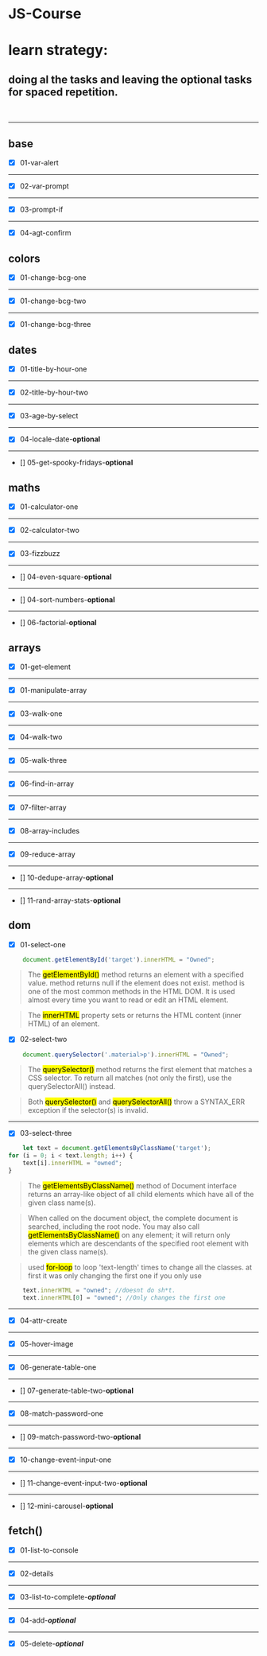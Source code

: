 # JS-Course

# learn strategy:
## doing al the tasks and leaving the optional tasks for spaced repetition.
<br>

---

## base
* [x] 01-var-alert
---
* [x] 02-var-prompt
---
* [x] 03-prompt-if
---
* [x] 04-agt-confirm

## colors
* [x] 01-change-bcg-one
---
* [x] 01-change-bcg-two
---
* [x] 01-change-bcg-three

## dates
* [x] 01-title-by-hour-one
---
* [x] 02-title-by-hour-two
---
* [x] 03-age-by-select
---
* [x] 04-locale-date-**optional**
---
* [] 05-get-spooky-fridays-**optional**

## maths
* [x] 01-calculator-one
---
* [x] 02-calculator-two
---
* [x] 03-fizzbuzz
---
* [] 04-even-square-**optional**
---
* [] 04-sort-numbers-**optional**
---
* [] 06-factorial-**optional**

## arrays
* [x] 01-get-element
---
* [x] 01-manipulate-array
---
* [x] 03-walk-one
---
* [x] 04-walk-two
---
* [x] 05-walk-three
---
* [x] 06-find-in-array
---
* [x] 07-filter-array
---
* [x] 08-array-includes
---
* [x] 09-reduce-array
---
* [] 10-dedupe-array-**optional**
---
* [] 11-rand-array-stats-**optional**

## dom
* [x] 01-select-one

```javascript
    document.getElementById('target').innerHTML = "Owned";
```
> The <mark>getElementById()</mark> method returns an element with a specified value.
method returns null if the element does not exist.
method is one of the most common methods in the HTML DOM. It is used almost every time you want to read or edit an HTML element.

> The <mark>innerHTML</mark> property sets or returns the HTML content (inner HTML) of an element.


* [x] 02-select-two
```javascript
    document.querySelector('.material>p').innerHTML = "Owned";
```
> The <mark>querySelector()</mark> method returns the first element that matches a CSS selector.
To return all matches (not only the first), use the querySelectorAll() instead.

> Both <mark>querySelector()</mark> and <mark>querySelectorAll()</mark> throw a SYNTAX_ERR exception if the selector(s) is invalid.
---
* [x] 03-select-three
```javascript
    let text = document.getElementsByClassName('target');
for (i = 0; i < text.length; i++) {
    text[i].innerHTML = "owned";
}
```
> The <mark>getElementsByClassName()</mark> method of Document interface returns an array-like object of all child elements which have all of the given class name(s).

> When called on the document object, the complete document is searched, including the root node. You may also call <mark>getElementsByClassName()</mark> on any element; it will return only elements which are descendants of the specified root element with the given class name(s).

> used <mark>for-loop</mark> to loop 'text-length' times to change all the classes. at first it was only changing the first one if you only use
```javascript
    text.innerHTML = "owned"; //doesnt do sh*t.
    text.innerHTML[0] = "owned"; //Only changes the first one
```
---
* [x] 04-attr-create
---
* [x] 05-hover-image
---
* [x] 06-generate-table-one
---
* [] 07-generate-table-two-**optional**
---
* [x] 08-match-password-one
---
* [] 09-match-password-two-**optional**
---
* [x] 10-change-event-input-one
---
* [] 11-change-event-input-two-**optional**
---
* [] 12-mini-carousel-**optional**

## fetch()

* [x] 01-list-to-console
---
* [x] 02-details
---
* [x] 03-list-to-complete-___optional___
---
* [x] 04-add-___optional___
---
* [x] 05-delete-___optional___
